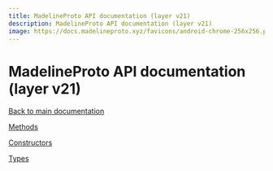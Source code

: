 ```yaml
---
title: MadelineProto API documentation (layer v21)
description: MadelineProto API documentation (layer v21)
image: https://docs.madelineproto.xyz/favicons/android-chrome-256x256.png
---
```

# MadelineProto API documentation (layer v21)

[Back to main documentation](..)  


[Methods](methods/)

[Constructors](constructors/)

[Types](types/)
